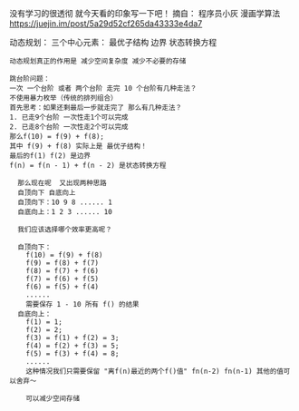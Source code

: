 没有学习的很透彻 就今天看的印象写一下吧！
摘自：
程序员小灰 漫画学算法
https://juejin.im/post/5a29d52cf265da43333e4da7

动态规划：
  三个中心元素：
    最优子结构
    边界
    状态转换方程
    
    动态规划真正的作用是 减少空间复杂度 减少不必要的存储
    
    跳台阶问题：
    一次 一个台阶 或者 两个台阶 走完 10 个台阶有几种走法？
    不使用暴力枚举（传统的排列组合）
    首先思考：如果还剩最后一步就走完了 那么有几种走法？
    1. 已走9个台阶 一次性走1个可以完成
    2. 已走8个台阶 一次性走2个可以完成
    那么f(10) = f(9) + f(8);
    其中 f(9) + f(8) 实际上是 最优子结构！
    最后的f(1) f(2) 是边界
    f(n) = f(n - 1) + f(n - 2) 是状态转换方程
    
      那么现在呢  又出现两种思路
      自顶向下 自底向上
      自顶向下：10 9 8 ...... 1
      自底向上：1 2 3 ...... 10
      
      我们应该选择哪个效率更高呢？
      
      自顶向下：
        f(10) = f(9) + f(8)
        f(9) = f(8) + f(7)
        f(8) = f(7) + f(6)
        f(7) = f(6) + f(5)
        f(6) = f(5) + f(4)
        ......
        需要保存 1 - 10 所有 f() 的结果
      自底向上：
        f(1) = 1;
        f(2) = 2;
        f(3) = f(1) + f(2) = 3;
        f(4) = f(2) + f(3) = 5;
        f(5) = f(3) + f(4) = 8;
        ......
        这种情况我们只需要保留 "离f(n)最近的两个f()值" fn(n-2) fn(n-1) 其他的值可以舍弃～
        
        可以减少空间存储
